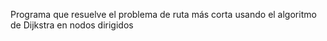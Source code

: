 Programa que resuelve el problema de ruta más corta usando el algoritmo de Dijkstra en nodos dirigidos

